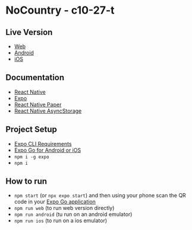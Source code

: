 # NoCountry - c10-27-t

## Live Version

- [Web](https://snack.expo.dev/@gemanepa/nocountry---c10-27-t)
- [Android](https://snack.expo.dev/@gemanepa/nocountry---c10-27-t?platform=android)
- [iOS](https://snack.expo.dev/@gemanepa/nocountry---c10-27-t?platform=ios)

## Documentation

- [React Native](https://reactnative.dev/)
- [Expo](https://docs.expo.dev/)
- [React Native Paper](https://reactnativepaper.com/)
- [React Native AsyncStorage](https://react-native-async-storage.github.io/async-storage/)

## Project Setup

- [Expo CLI Requirements](https://docs.expo.dev/get-started/installation/#requirements)
- [Expo Go for Android or iOS](https://docs.expo.dev/get-started/installation/#expo-go-app-for-android-and-ios)
- `npm i -g expo`
- `npm i`

## How to run

- `npm start` (or `npx expo start`) and then using your phone scan the QR code in your
  [Expo Go application](https://expo.dev/client)
- `npm run web` (to run web version directly)
- `npm run android` (tu run on an android emulator)
- `npm run ios` (to run on a ios emulator)
